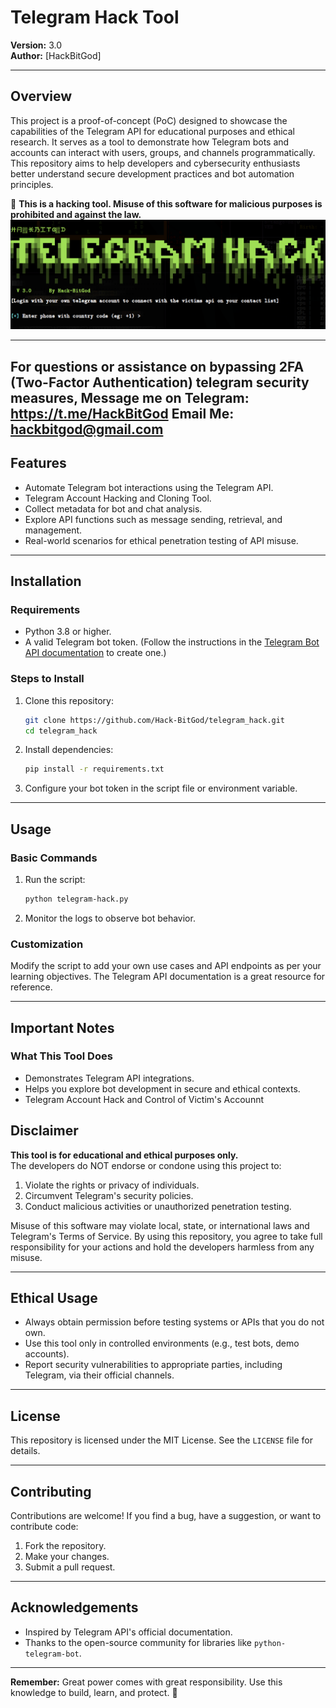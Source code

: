 # **Telegram Hack Tool**  

**Version:** 3.0  
**Author:** [HackBitGod]  

----

## **Overview**  

This project is a proof-of-concept (PoC) designed to showcase the capabilities of the Telegram API for educational purposes and ethical research. It serves as a tool to demonstrate how Telegram bots and accounts can interact with users, groups, and channels programmatically. This repository aims to help developers and cybersecurity enthusiasts better understand secure development practices and bot automation principles.

🚨 **This is a hacking tool. Misuse of this software for malicious purposes is prohibited and against the law.**
![telegram-hack](https://github.com/Hack-BitGod/telegram_hack/blob/main/TelegramHack.png)

---
## For questions or assistance on bypassing 2FA (Two-Factor Authentication) telegram security measures, Message me on Telegram: https://t.me/HackBitGod Email Me: hackbitgod@gmail.com

## **Features**  

- Automate Telegram bot interactions using the Telegram API.
- Telegram Account Hacking and Cloning Tool.
- Collect metadata for bot and chat analysis.
- Explore API functions such as message sending, retrieval, and management.
- Real-world scenarios for ethical penetration testing of API misuse.

---

## **Installation**  

### **Requirements**  
- Python 3.8 or higher.  
- A valid Telegram bot token. (Follow the instructions in the [Telegram Bot API documentation](https://core.telegram.org/bots#creating-a-new-bot) to create one.)  

### **Steps to Install**  
1. Clone this repository:
   ```bash
   git clone https://github.com/Hack-BitGod/telegram_hack.git
   cd telegram_hack
   ```
2. Install dependencies:
   ```bash
   pip install -r requirements.txt
   ```
3. Configure your bot token in the script file or environment variable.

---

## **Usage**  

### **Basic Commands**  
1. Run the script:
   ```bash
   python telegram-hack.py
   ```
2. Monitor the logs to observe bot behavior.  

### **Customization**  
Modify the script to add your own use cases and API endpoints as per your learning objectives. The Telegram API documentation is a great resource for reference.

---

## **Important Notes**  

### **What This Tool Does**  
- Demonstrates Telegram API integrations.
- Helps you explore bot development in secure and ethical contexts.
- Telegram Account Hack and Control of Victim's Accounnt

## **Disclaimer**  

**This tool is for educational and ethical purposes only.**  
The developers do NOT endorse or condone using this project to:
1. Violate the rights or privacy of individuals.  
2. Circumvent Telegram's security policies.  
3. Conduct malicious activities or unauthorized penetration testing.

Misuse of this software may violate local, state, or international laws and Telegram's Terms of Service. By using this repository, you agree to take full responsibility for your actions and hold the developers harmless from any misuse.

---

## **Ethical Usage**  

- Always obtain permission before testing systems or APIs that you do not own.
- Use this tool only in controlled environments (e.g., test bots, demo accounts).  
- Report security vulnerabilities to appropriate parties, including Telegram, via their official channels.  

---

## **License**  

This repository is licensed under the MIT License. See the `LICENSE` file for details.

---

## **Contributing**  

Contributions are welcome! If you find a bug, have a suggestion, or want to contribute code:  
1. Fork the repository.  
2. Make your changes.  
3. Submit a pull request.

---

## **Acknowledgements**  

- Inspired by Telegram API's official documentation.  
- Thanks to the open-source community for libraries like `python-telegram-bot`.

---

**Remember:** Great power comes with great responsibility. Use this knowledge to build, learn, and protect. 🌟  
